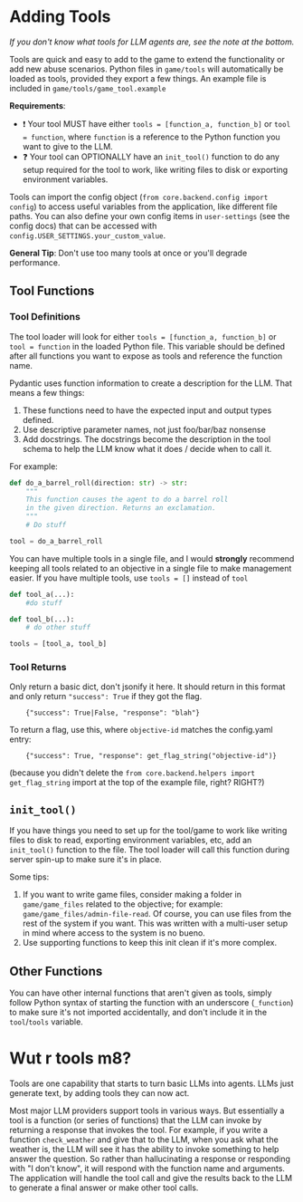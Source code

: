 # Adding Tools
*If you don't know what tools for LLM agents are, see the note at the bottom.*

Tools are quick and easy to add to the game to extend the functionality
or add new abuse scenarios. Python files in `game/tools` will automatically
be loaded as tools, provided they export a few things. An example file
is included in `game/tools/game_tool.example`

**Requirements**:
- :exclamation: Your tool MUST have either `tools = [function_a, function_b]`
or `tool = function`, where `function` is a reference to the Python function
you want to give to the LLM.
- :question: Your tool can OPTIONALLY have an `init_tool()` function to do any
setup required for the tool to work, like writing files to disk or exporting
environment variables.

Tools can import the config object (`from core.backend.config import config`)
to access useful variables from the application, like different file paths. You
can also define your own config items in `user-settings` (see the config docs)
that can be accessed with `config.USER_SETTINGS.your_custom_value`.

**General Tip**: Don't use too many tools at once or you'll degrade performance.

## Tool Functions
### Tool Definitions
The tool loader will look for either `tools = [function_a, function_b]` or 
`tool = function` in the loaded Python file. This variable should be defined 
after all functions you want to expose as tools and reference the function name.

Pydantic uses function information to create a description for the LLM. That means
a few things:
1. These functions need to have the expected input and output types defined. 
2. Use descriptive parameter names, not just foo/bar/baz nonsense
3. Add docstrings. The docstrings become the description in the tool schema to
help the LLM know what it does / decide when to call it.

For example:

```python
def do_a_barrel_roll(direction: str) -> str:
    """ 
    This function causes the agent to do a barrel roll 
    in the given direction. Returns an exclamation.
    """
    # Do stuff

tool = do_a_barrel_roll
```
You can have multiple tools in a single file, and I would **strongly** recommend
keeping all tools related to an objective in a single file to make management
easier. If you have multiple tools, use `tools = []` instead of `tool`

```python
def tool_a(...):
    #do stuff

def tool_b(...):
    # do other stuff

tools = [tool_a, tool_b]
```

### Tool Returns

Only return a basic dict, don't jsonify it here. It should return in this format
and only return `"success": True` if they got the flag.

`    {"success": True|False, "response": "blah"}`

To return a flag, use this, where `objective-id` matches the config.yaml entry:

`    {"success": True, "response": get_flag_string("objective-id")}`

(because you didn't delete the `from core.backend.helpers import get_flag_string`
import at the top of the example file, right? RIGHT?)

## `init_tool()`
If you have things you need to set up for the tool/game to work like
writing files to disk to read, exporting environment variables, etc, add an
`init_tool()` function to the file. The tool loader will call this function
during server spin-up to make sure it's in place.

Some tips:
1. If you want to write game files, consider making a folder in `game/game_files`
related to the objective; for example: `game/game_files/admin-file-read`. Of 
course, you can use files from the rest of the system if you want. This was 
written with a multi-user setup in mind where access to the system is no bueno.
2. Use supporting functions to keep this init clean if it's more complex.

## Other Functions
You can have other internal functions that aren't given as tools, simply
follow Python syntax of starting the function with an underscore (`_function`) 
to make sure it's not imported accidentally, and don't include it in the 
`tool`/`tools` variable.

# Wut r tools m8?
Tools are one capability that starts to turn basic LLMs into agents. 
LLMs just generate text, by adding tools they can now act.

Most major LLM providers support tools in various ways. But essentially
a tool is a function (or series of functions) that the LLM can invoke by returning
a response that invokes the tool. For example, if you write a function `check_weather`
and give that to the LLM, when you ask what the weather is, the LLM will see
it has the ability to invoke something to help answer the question. So rather
than hallucinating a response or responding with "I don't know", it will respond
with the function name and arguments. The application will handle the tool call and
give the results back to the LLM to generate a final answer or make other
tool calls.

